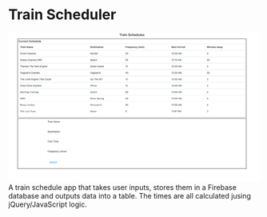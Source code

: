 # Train Scheduler

![Train Scheduler](assets/images/prev.png)
A train schedule app that takes user inputs, stores them in a Firebase database and outputs data into a table. The times are all calculated jusing jQuery/JavaScript logic.